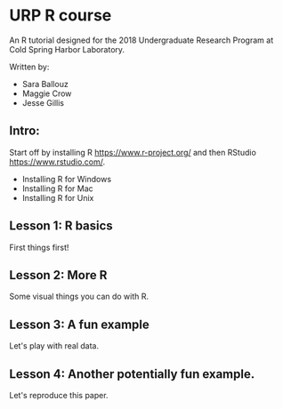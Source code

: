 # URP R course

An R tutorial designed for the 2018 Undergraduate Research Program at Cold Spring Harbor Laboratory.

Written by: 
- Sara Ballouz
- Maggie Crow 
- Jesse Gillis

## Intro: 
Start off by installing R https://www.r-project.org/ and then RStudio https://www.rstudio.com/.
- Installing R for Windows
- Installing R for Mac
- Installing R for Unix

## Lesson 1: R basics
First things first!  

## Lesson 2: More R 
Some visual things you can do with R.

## Lesson 3: A fun example 
Let's play with real data. 

## Lesson 4: Another potentially fun example.
Let's reproduce this paper. 
